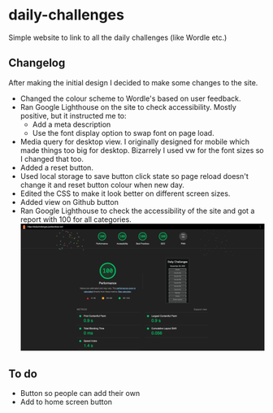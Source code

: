 # daily-challenges

Simple website to link to all the daily challenges (like Wordle etc.)

## Changelog

After making the initial design I decided to make some changes to the site.

- Changed the colour scheme to Wordle's based on user feedback.
- Ran Google Lighthouse on the site to check accessibility. Mostly positive, but it instructed me to:
  - Add a meta description
  - Use the font display option to swap font on page load.
- Media query for desktop view. I originally designed for mobile which made things too big for desktop. Bizarrely I used vw for the font sizes so I changed that too.
- Added a reset button.
- Used local storage to save button click state so page reload doesn't change it and reset button colour when new day.
- Edited the CSS to make it look better on different screen sizes.
- Added view on Github button
- Ran Google Lighthouse to check the accessibility of the site and got a report with 100 for all categories. ![Lighthouse report for the site showing full 100% on all categories](image.png)

## To do

- Button so people can add their own
- Add to home screen button
